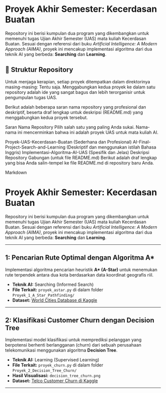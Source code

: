 # Proyek Akhir Semester: Kecerdasan Buatan

Repository ini berisi kumpulan dua program yang dikembangkan untuk memenuhi tugas Ujian Akhir Semester (UAS) mata kuliah Kecerdasan Buatan. Sesuai dengan referensi dari buku *Artificial Intelligence: A Modern Approach (AIMA)*, proyek ini mencakup implementasi algoritma dari dua teknik AI yang berbeda: **Searching** dan **Learning**.

## 📂 Struktur Repository

Untuk menjaga kerapian, setiap proyek ditempatkan dalam direktorinya masing-masing:
Tentu saja. Menggabungkan kedua proyek ke dalam satu repository adalah ide yang sangat bagus dan lebih terorganisir untuk pengumpulan tugas UAS.

Berikut adalah beberapa saran nama repository yang profesional dan deskriptif, beserta draf lengkap untuk deskripsi (README.md) yang menggabungkan kedua proyek tersebut.

Saran Nama Repository
Pilih salah satu yang paling Anda sukai. Nama-nama ini mencerminkan bahwa ini adalah proyek UAS untuk mata kuliah AI.

Proyek-UAS-Kecerdasan-Buatan (Sederhana dan Profesional)
AI-Final-Project-Search-and-Learning (Deskriptif dan menggunakan istilah Bahasa Inggris)
Implementasi-Algoritma-AI-UAS (Spesifik dan Jelas)
Deskripsi Repository Gabungan (untuk file README.md)
Berikut adalah draf lengkap yang bisa Anda salin-tempel ke file README.md di repository baru Anda.

Markdown

# Proyek Akhir Semester: Kecerdasan Buatan

Repository ini berisi kumpulan dua program yang dikembangkan untuk memenuhi tugas Ujian Akhir Semester (UAS) mata kuliah Kecerdasan Buatan. Sesuai dengan referensi dari buku *Artificial Intelligence: A Modern Approach (AIMA)*, proyek ini mencakup implementasi algoritma dari dua teknik AI yang berbeda: **Searching** dan **Learning**.

---

##  1: Pencarian Rute Optimal dengan Algoritma A*

Implementasi algoritma pencarian heuristik **A\* (A-Star)** untuk menemukan rute terpendek antara dua kota berdasarkan data koordinat geografis riil.

- **Teknik AI:** Searching (Informed Search)
- **File Terkait:** `proyek_astar.py` di dalam folder `Proyek_1_A_Star_Pathfinding/`
- **Dataset:** [World Cities Database di Kaggle](https://www.kaggle.com/datasets/furkanima/worldwide-travel-cities-ratings-and-climate)

---

## 2: Klasifikasi Customer Churn dengan Decision Tree

Implementasi model klasifikasi untuk memprediksi pelanggan yang berpotensi berhenti berlangganan (churn) dari sebuah perusahaan telekomunikasi menggunakan algoritma **Decision Tree**.

- **Teknik AI:** Learning (Supervised Learning)
- **File Terkait:** `proyek_churn.py` di dalam folder `Proyek_2_Decision_Tree_Churn/`
- **Hasil Visualisasi:** `decision_tree_churn.png`
- **Dataset:** [Telco Customer Churn di Kaggle](https://www.kaggle.com/datasets/beatafaron/telco-customer-churn-realistic-customer-feedback)

---
